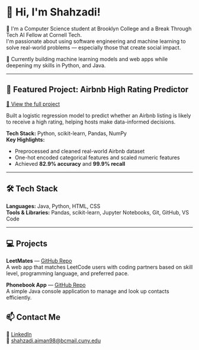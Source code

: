 # 👋 Hi, I'm Shahzadi!

🌷 I'm a Computer Science student at Brooklyn College and a Break Through Tech AI Fellow at Cornell Tech.  
I'm passionate about using software engineering and machine learning to solve real-world problems — especially those that create social impact.

🔭 Currently building machine learning models and web apps while deepening my skills in Python, and Java.

---

## 🎯 Featured Project: Airbnb High Rating Predictor  
[🔗 View the full project](https://github.com/ShahzadiAiman/Airbnb-HighRating-Model)

Built a logistic regression model to predict whether an Airbnb listing is likely to receive a high rating, helping hosts make data-informed decisions.

**Tech Stack:** Python, scikit-learn, Pandas, NumPy  
**Key Highlights:**  
- Preprocessed and cleaned real-world Airbnb dataset  
- One-hot encoded categorical features and scaled numeric features  
- Achieved **82.9% accuracy** and **99.9% recall**

---

## 🛠 Tech Stack

**Languages:** Java, Python, HTML, CSS  
**Tools & Libraries:** Pandas, scikit-learn, Jupyter Notebooks, Git, GitHub, VS Code

---

## 💻 Projects

**LeetMates** — [GitHub Repo](https://github.com/jaren55/LeetMate)  
A web app that matches LeetCode users with coding partners based on skill level, programming language, and preferred pace.

**Phonebook App** — [GitHub Repo](https://github.com/ShahzadiAiman/phonebook-app)  
A simple Java console application to manage and look up contacts efficiently.


## 📫 Contact Me

📍 [LinkedIn](https://www.linkedin.com/in/shahzadi-aiman/)  
📧 shahzadi.aiman98@bcmail.cuny.edu
